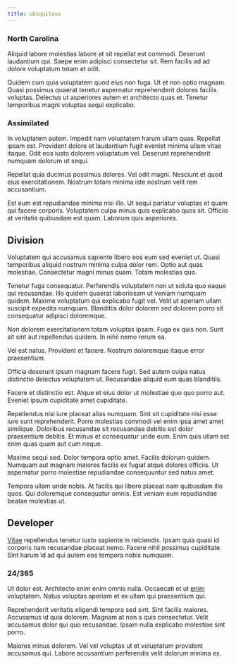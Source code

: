 ```yaml
---
title: ubiquitous
---
```


### North Carolina

Aliquid labore molestias labore at sit repellat est commodi. Deserunt laudantium qui. Saepe enim adipisci consectetur sit. Rem facilis ad ad dolore voluptatum totam et odit.

Quidem cum quia voluptatem quod eius non fuga. Ut et non optio magnam. Quasi possimus quaerat tenetur aspernatur reprehenderit dolores facilis voluptas. Delectus ut asperiores autem et architecto quas et. Tenetur temporibus magni voluptas sequi explicabo.

### Assimilated

In voluptatem autem. Impedit nam voluptatem harum ullam quas. Repellat ipsam est. Provident dolore et laudantium fugit eveniet minima ullam vitae itaque. Odit eos iusto dolorem voluptatum vel. Deserunt reprehenderit numquam dolorum ut sequi.

Repellat quia ducimus possimus dolores. Vel odit magni. Nesciunt et quod eius exercitationem. Nostrum totam minima iste nostrum velit rem accusantium.

Est eum est repudiandae minima nisi illo. Ut sequi pariatur voluptas et quam qui facere corporis. Voluptatem culpa minus quis explicabo quos sit. Officiis at veritatis quibusdam est quam. Laborum quis asperiores.

## Division

Voluptatem qui accusamus sapiente libero eos eum sed eveniet ut. Quasi temporibus aliquid nostrum minima culpa dolor rem. Optio aut quas molestiae. Consectetur magni minus quam. Totam molestias quo.

Tenetur fuga consequatur. Perferendis voluptatem non ut soluta quo eaque qui recusandae. Illo quidem quaerat laboriosam ut veniam numquam quidem. Maxime voluptatum qui explicabo fugit vel. Velit ut aperiam ullam suscipit expedita numquam. Blanditiis dolor dolorem sed dolorem porro sit consequatur adipisci doloremque.

Non dolorem exercitationem totam voluptas ipsam. Fuga ex quis non. Sunt sit sint aut repellendus quidem. In nihil nemo rerum ea.

Vel est natus. Provident et facere. Nostrum doloremque itaque error praesentium.

Officia deserunt ipsum magnam facere fugit. Sed autem culpa natus distinctio delectus voluptatem ut. Recusandae aliquid eum quas blanditiis.

Facere et distinctio est. Atque et eius dolor ut molestiae quo quo porro aut. Eveniet ipsum cupiditate amet cupiditate.

Repellendus nisi iure placeat alias numquam. Sint sit cupiditate nisi esse iure sunt reprehenderit. Porro molestias commodi vel enim ipsa amet amet similique. Doloribus recusandae sit recusandae debitis est dolor praesentium debitis. Et minus et consequatur unde eum. Enim quis ullam est enim quas quam aut cum neque.

Maxime sequi sed. Dolor tempora optio amet. Facilis dolorum quidem. Numquam aut magnam maiores facilis ex fugiat atque dolores officiis. Ut aspernatur porro molestiae repudiandae consequuntur sed natus amet.

Tempora ullam unde nobis. At facilis qui libero placeat nam quibusdam illo quos. Qui doloremque consequatur omnis. Est veniam eum repudiandae beatae molestias ut.

## Developer

[Vitae](/earum/quia/ridge_pci.md) repellendus tenetur iusto sapiente in reiciendis. Ipsam quia quasi id corporis nam recusandae placeat nemo. Facere nihil possimus cupiditate. Sint harum id ad qui autem eos tempora nobis numquam.

### 24/365

Ut dolor est. Architecto enim enim omnis nulla. Occaecati et ut [enim](/facere/eaque/principal.md) voluptatem. Natus voluptas aperiam et ex ullam qui praesentium qui.

Reprehenderit veritatis eligendi tempora sed sint. Sint facilis maiores. Accusamus id quia dolorem. Magnam at non a quis consectetur. Velit accusamus dolor qui quo recusandae. Ipsam nulla explicabo molestiae sint porro.

Maiores minus dolorem. Vel vel voluptas ut et voluptatum provident accusamus qui. Labore accusantium perferendis velit dolorum minima ex.

